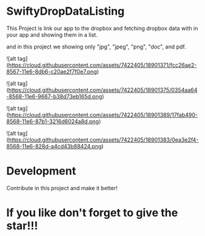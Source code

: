 # SwiftyDropDataListing

This Project is link our app to the dropbox and fetching dropbox data with in your app and showing them in a list.

and in this project we showing only "jpg", "jpeg", "png", "doc", and pdf.

![alt tag] (https://cloud.githubusercontent.com/assets/7422405/18901371/fcc26ae2-8567-11e6-8db6-c20ae2f7f0e7.png) 

![alt tag] (https://cloud.githubusercontent.com/assets/7422405/18901375/0354aa64-8568-11e6-9667-b38d73eb165d.png)

![alt tag] (https://cloud.githubusercontent.com/assets/7422405/18901389/17fab490-8568-11e6-87b1-3216d6024a8d.png)

![alt tag] (https://cloud.githubusercontent.com/assets/7422405/18901383/0ea3e2f4-8568-11e6-828d-a4cd43b88424.png)

# Development

Contribute in this project and make it better!

# If you like don't forget to give the star!!!

 



